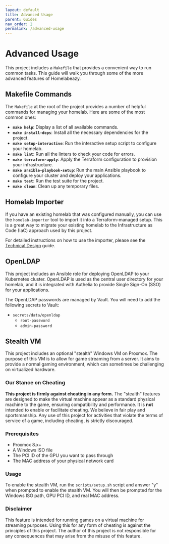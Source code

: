 ```yaml
---
layout: default
title: Advanced Usage
parent: Guides
nav_order: 2
permalink: /advanced-usage
---
```


# Advanced Usage

This project includes a `Makefile` that provides a convenient way to run common tasks. This guide will walk you through some of the more advanced features of Homelabeazy.

## Makefile Commands

The `Makefile` at the root of the project provides a number of helpful commands for managing your homelab. Here are some of the most common ones:

-   **`make help`**: Display a list of all available commands.
-   **`make install-deps`**: Install all the necessary dependencies for the project.
-   **`make setup-interactive`**: Run the interactive setup script to configure your homelab.
-   **`make lint`**: Run all the linters to check your code for errors.
-   **`make terraform-apply`**: Apply the Terraform configuration to provision your infrastructure.
-   **`make ansible-playbook-setup`**: Run the main Ansible playbook to configure your cluster and deploy your applications.
-   **`make test`**: Run the test suite for the project.
-   **`make clean`**: Clean up any temporary files.

## Homelab Importer

If you have an existing homelab that was configured manually, you can use the `homelab-importer` tool to import it into a Terraform-managed setup. This is a great way to migrate your existing homelab to the Infrastructure as Code (IaC) approach used by this project.

For detailed instructions on how to use the importer, please see the [Technical Design](./technical-design.md) guide.

## OpenLDAP

This project includes an Ansible role for deploying OpenLDAP to your Kubernetes cluster. OpenLDAP is used as the central user directory for your homelab, and it is integrated with Authelia to provide Single Sign-On (SSO) for your applications.

The OpenLDAP passwords are managed by Vault. You will need to add the following secrets to Vault:

-   `secrets/data/openldap`
    -   `root-password`
    -   `admin-password`

## Stealth VM

This project includes an optional "stealth" Windows VM on Proxmox. The purpose of this VM is to allow for game streaming from a server. It aims to provide a normal gaming environment, which can sometimes be challenging on virtualized hardware.

### Our Stance on Cheating

**This project is firmly against cheating in any form.** The "stealth" features are designed to make the virtual machine appear as a standard physical machine to the game, ensuring compatibility and performance. It is **not** intended to enable or facilitate cheating. We believe in fair play and sportsmanship. Any use of this project for activities that violate the terms of service of a game, including cheating, is strictly discouraged.

### Prerequisites

-   Proxmox 8.x+
-   A Windows ISO file
-   The PCI ID of the GPU you want to pass through
-   The MAC address of your physical network card

### Usage

To enable the stealth VM, run the `scripts/setup.sh` script and answer "y" when prompted to enable the stealth VM. You will then be prompted for the Windows ISO path, GPU PCI ID, and real MAC address.

### Disclaimer

This feature is intended for running games on a virtual machine for streaming purposes. Using this for any form of cheating is against the principles of this project. The author of this project is not responsible for any consequences that may arise from the misuse of this feature.
